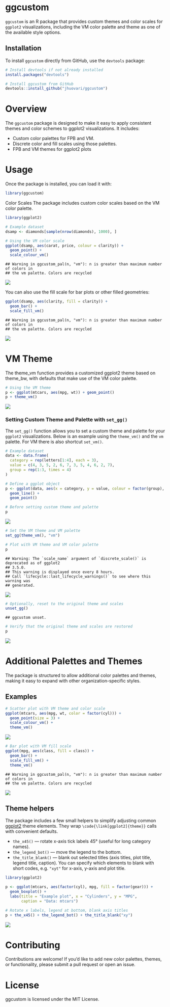 
# ggcustom

`ggcustom` is an R package that provides custom themes and color scales
for `ggplot2` visualizations, including the VM color palette and theme
as one of the available style options.

## Installation

To install `ggcustom` directly from GitHub, use the `devtools` package:

``` r
# Install devtools if not already installed
install.packages("devtools")

# Install ggcustom from GitHub
devtools::install_github("jhuovari/ggcustom")
```

# Overview

The `ggcustom` package is designed to make it easy to apply consistent
themes and color schemes to ggplot2 visualizations. It includes:

- Custom color palettes for FPB and VM.
- Discrete color and fill scales using those palettes.
- FPB and VM themes for ggplot2 plots

# Usage

Once the package is installed, you can load it with:

``` r
library(ggcustom)
```

Color Scales The package includes custom color scales based on the VM
color palette.

``` r
library(ggplot2)

# Example dataset
dsamp <- diamonds[sample(nrow(diamonds), 1000), ]

# Using the VM color scale
ggplot(dsamp, aes(carat, price, colour = clarity)) +
  geom_point() +
  scale_colour_vm()
```

    ## Warning in ggcustom_pal(n, "vm"): n is greater than maximum number of colors in
    ## the vm palette. Colors are recycled

![](README_files/figure-gfm/unnamed-chunk-2-1.png)<!-- -->

You can also use the fill scale for bar plots or other filled
geometries:

``` r
ggplot(dsamp, aes(clarity, fill = clarity)) +
  geom_bar() +
  scale_fill_vm()
```

    ## Warning in ggcustom_pal(n, "vm"): n is greater than maximum number of colors in
    ## the vm palette. Colors are recycled

![](README_files/figure-gfm/unnamed-chunk-3-1.png)<!-- -->

# VM Theme

The theme_vm function provides a customized ggplot2 theme based on
theme_bw, with defaults that make use of the VM color palette.

``` r
# Using the VM theme
p <- ggplot(mtcars, aes(mpg, wt)) + geom_point()
p + theme_vm()
```

![](README_files/figure-gfm/unnamed-chunk-4-1.png)<!-- -->

### Setting Custom Theme and Palette with `set_gg()`

The `set_gg()` function allows you to set a custom theme and palette for
your `ggplot2` visualizations. Below is an example using the
`theme_vm()` and the `vm` palette. For VM there is also shortcut
`set_vm()`.

``` r
# Example dataset
data <- data.frame(
  category = rep(letters[1:4], each = 3),
  value = c(4, 3, 5, 2, 6, 7, 3, 5, 4, 6, 2, 7),
  group = rep(1:3, times = 4)
)

# Define a ggplot object
p <- ggplot(data, aes(x = category, y = value, colour = factor(group), group = group)) +
  geom_line() +
  geom_point()

# Before setting custom theme and palette
p
```

![](README_files/figure-gfm/unnamed-chunk-5-1.png)<!-- -->

``` r
# Set the VM theme and VM palette
set_gg(theme_vm(), "vm")

# Plot with VM theme and VM color palette
p
```

    ## Warning: The `scale_name` argument of `discrete_scale()` is deprecated as of ggplot2
    ## 3.5.0.
    ## This warning is displayed once every 8 hours.
    ## Call `lifecycle::last_lifecycle_warnings()` to see where this warning was
    ## generated.

![](README_files/figure-gfm/unnamed-chunk-5-2.png)<!-- -->

``` r
# Optionally, reset to the original theme and scales
unset_gg()
```

    ## ggcustom unset.

``` r
# Verify that the original theme and scales are restored
p
```

![](README_files/figure-gfm/unnamed-chunk-5-3.png)<!-- -->

# Additional Palettes and Themes

The package is structured to allow additional color palettes and themes,
making it easy to expand with other organization-specific styles.

## Examples

``` r
# Scatter plot with VM theme and color scale
ggplot(mtcars, aes(mpg, wt, color = factor(cyl))) +
  geom_point(size = 3) +
  scale_colour_vm() +
  theme_vm()
```

![](README_files/figure-gfm/unnamed-chunk-6-1.png)<!-- -->

``` r
# Bar plot with VM fill scale
ggplot(mpg, aes(class, fill = class)) +
  geom_bar() +
  scale_fill_vm() +
  theme_vm()
```

    ## Warning in ggcustom_pal(n, "vm"): n is greater than maximum number of colors in
    ## the vm palette. Colors are recycled

![](README_files/figure-gfm/unnamed-chunk-7-1.png)<!-- -->

## Theme helpers

The package includes a few small helpers to simplify adjusting common
[ggplot2](https://ggplot2.tidyverse.org) theme elements. They wrap
`\code{\link[ggplot2]{theme}}` calls with convenient defaults.

- `the_x45()` — rotate x-axis tick labels 45° (useful for long category
  names).
- `the_legend_bot()` — move the legend to the bottom.
- `the_title_blank()` — blank out selected titles (axis titles, plot
  title, legend title, caption). You can specify which elements to blank
  with short codes, e.g. `"xyt"` for x-axis, y-axis and plot title.

``` r
library(ggplot2)

p <- ggplot(mtcars, aes(factor(cyl), mpg, fill = factor(gear))) +
  geom_boxplot() +
  labs(title = "Example plot", x = "Cylinders", y = "MPG",
       caption = "Data: mtcars")

# Rotate x labels, legend at bottom, blank axis titles
p + the_x45() + the_legend_bot() + the_title_blank("xy")
```

![](README_files/figure-gfm/unnamed-chunk-8-1.png)<!-- -->

# Contributing

Contributions are welcome! If you’d like to add new color palettes,
themes, or functionality, please submit a pull request or open an issue.

# License

ggcustom is licensed under the MIT License.

